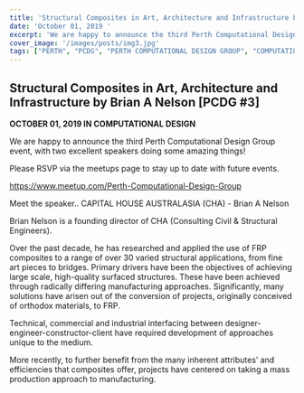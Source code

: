 ```yaml
---
title: 'Structural Composites in Art, Architecture and Infrastructure by Brian A Nelson [PCDG #3]'
date: 'October 01, 2019 '
excerpt: 'We are happy to announce the third Perth Computational Design Group event, with two excellent speakers doing some amazing things!'
cover_image: '/images/posts/img3.jpg'
tags: ["PERTH", "PCDG", "PERTH COMPUTATIONAL DESIGN GROUP", "COMPUTATIONAL DESIGN", "GRASSHOPPER", "GENERATIVE DESIGN"]
---
```


## Structural Composites in Art, Architecture and Infrastructure by Brian A Nelson [PCDG #3]

**OCTOBER 01, 2019 IN COMPUTATIONAL DESIGN**

We are happy to announce the third Perth Computational Design Group event, with two excellent speakers doing some amazing things!

Please RSVP via the meetups page to stay up to date with future events.

https://www.meetup.com/Perth-Computational-Design-Group

Meet the speaker..
CAPITAL HOUSE AUSTRALASIA (CHA) - Brian A Nelson 

Brian Nelson is a founding director of CHA (Consulting Civil & Structural Engineers).


Over the past decade, he has researched and applied the use of FRP composites to a range of over 30 varied structural applications, from fine art pieces to bridges. Primary drivers have been the objectives of achieving large scale, high-quality surfaced structures. These have been achieved through radically differing manufacturing approaches. Significantly, many solutions have arisen out of the conversion of projects, originally conceived of orthodox materials, to FRP. 

Technical, commercial and industrial interfacing between designer-engineer-constructor-client have required development of approaches unique to the medium.   

More recently, to further benefit from the many inherent attributes’ and efficiencies that composites offer, projects have centered on taking a mass production approach to manufacturing. 